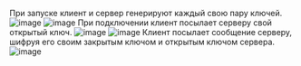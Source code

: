 При запуске клиент и сервер генерируют каждый свою пару ключей.
![image](https://user-images.githubusercontent.com/90459151/146734184-fb2eac1d-2013-482c-8b65-c277f0b858ee.png)
![image](https://user-images.githubusercontent.com/90459151/146734200-f7594366-cd07-4ace-9d60-13a8d32ef05a.png)
При подключении клиент посылает серверу свой открытый ключ.
![image](https://user-images.githubusercontent.com/90459151/146734356-681f0240-76fc-403a-b116-9d301bbfb266.png)
![image](https://user-images.githubusercontent.com/90459151/146735110-32a66ea4-1b0a-44fe-aaff-6985b59676f6.png)
Клиент посылает сообщение серверу, шифруя его своим закрытым ключом и открытым ключом сервера.
![image](https://user-images.githubusercontent.com/90459151/146735016-d3accc71-b808-4a6c-821e-5933a0cd55ca.png)
